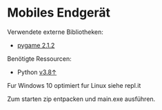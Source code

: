 # Mobiles Endgerät
Verwendete externe Bibliotheken:
- [pygame 2.1.2](https://pypi.org/project/pygame/) 

Benötigte Ressourcen:
- Python [v3.8↑](https://www.python.org/search/?q=3.8.x&submit=)

Fur Windows 10 optimiert fur Linux siehe repl.it

Zum starten zip entpacken und main.exe ausführen.
